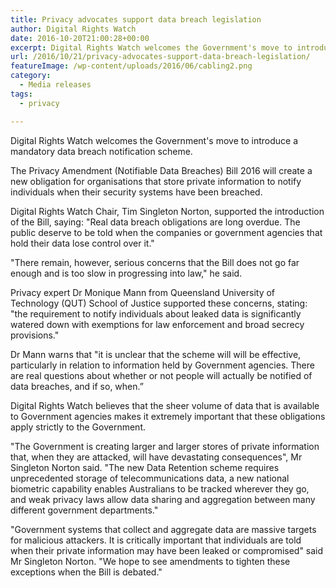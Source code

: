 ```yaml
---
title: Privacy advocates support data breach legislation
author: Digital Rights Watch
date: 2016-10-20T21:00:28+00:00
excerpt: Digital Rights Watch welcomes the Government's move to introduce a mandatory data breach notification scheme.
url: /2016/10/21/privacy-advocates-support-data-breach-legislation/
featureImage: /wp-content/uploads/2016/06/cabling2.png
category:
  - Media releases
tags:
  - privacy

---
```

<span style="font-weight: 400;">Digital Rights Watch welcomes the Government's move to introduce a mandatory data breach notification scheme.</span>

<span style="font-weight: 400;">The Privacy Amendment (Notifiable Data Breaches) Bill 2016 will create a new obligation for organisations that store private information to notify individuals when their security systems have been breached.</span>

<span style="font-weight: 400;">Digital Rights Watch Chair, Tim Singleton Norton, supported the introduction of the Bill, saying: "Real data breach obligations are long overdue. The public deserve to be told when the companies or government agencies that hold their data lose control over it."</span>

<span style="font-weight: 400;">"There remain, however, serious concerns that the Bill does not go far enough and is too slow in progressing into law," he said.</span>

<span style="font-weight: 400;">Privacy expert Dr Monique Mann from Queensland University of Technology (QUT) School of Justice supported these concerns, stating: "the requirement to notify individuals about leaked data is significantly watered down with exemptions for law enforcement and broad secrecy provisions." </span>

Dr Mann warns that "it is unclear that the scheme will will be effective, particularly in relation to information held by Government agencies. There are real questions about whether or not people will actually be notified of data breaches, and if so, when.&#8221;

<span style="font-weight: 400;">Digital Rights Watch believes that the sheer volume of data that is available to Government agencies makes it extremely important that these obligations apply strictly to the Government. </span>

<span style="font-weight: 400;">"The Government is creating larger and larger stores of private information that, when they are attacked, will have devastating consequences", Mr Singleton Norton said. "The new Data Retention scheme requires unprecedented storage of telecommunications data, a new national biometric capability enables Australians to be tracked wherever they go, and weak privacy laws allow data sharing and aggregation between many different government departments." </span>

<span style="font-weight: 400;">"Government systems that collect and aggregate data are massive targets for malicious attackers. It is critically important that individuals are told when their private information may have been leaked or compromised" said Mr Singleton Norton. "We hope to see amendments to tighten these exceptions when the Bill is debated."</span>
